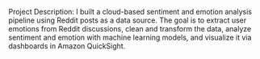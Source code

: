 Project Description: I built a cloud-based sentiment and emotion analysis pipeline using Reddit posts as a data source. The goal is to extract user emotions from Reddit discussions, clean and transform the data, analyze sentiment and emotion with machine learning models, and visualize it via dashboards in Amazon QuickSight.
